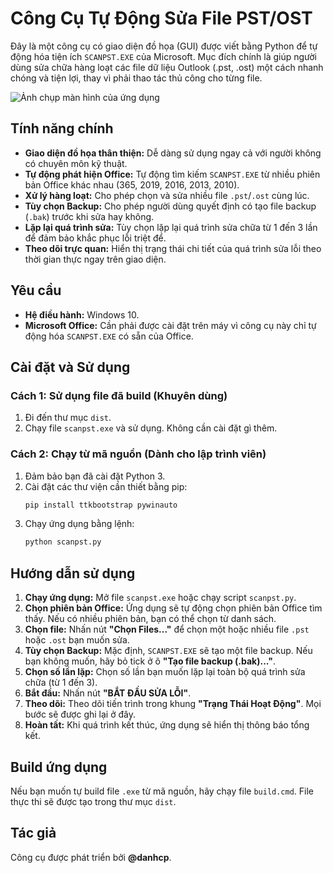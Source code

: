 # Công Cụ Tự Động Sửa File PST/OST

Đây là một công cụ có giao diện đồ họa (GUI) được viết bằng Python để tự động hóa tiện ích `SCANPST.EXE` của Microsoft. Mục đích chính là giúp người dùng sửa chữa hàng loạt các file dữ liệu Outlook (.pst, .ost) một cách nhanh chóng và tiện lợi, thay vì phải thao tác thủ công cho từng file.

![Ảnh chụp màn hình của ứng dụng](httpsd://raw.githubusercontent.com/danhcp/scanpst/screenshot.png)

## Tính năng chính

- **Giao diện đồ họa thân thiện:** Dễ dàng sử dụng ngay cả với người không có chuyên môn kỹ thuật.
- **Tự động phát hiện Office:** Tự động tìm kiếm `SCANPST.EXE` từ nhiều phiên bản Office khác nhau (365, 2019, 2016, 2013, 2010).
- **Xử lý hàng loạt:** Cho phép chọn và sửa nhiều file `.pst`/`.ost` cùng lúc.
- **Tùy chọn Backup:** Cho phép người dùng quyết định có tạo file backup (`.bak`) trước khi sửa hay không.
- **Lặp lại quá trình sửa:** Tùy chọn lặp lại quá trình sửa chữa từ 1 đến 3 lần để đảm bảo khắc phục lỗi triệt để.
- **Theo dõi trực quan:** Hiển thị trạng thái chi tiết của quá trình sửa lỗi theo thời gian thực ngay trên giao diện.

## Yêu cầu

- **Hệ điều hành:** Windows 10.
- **Microsoft Office:** Cần phải được cài đặt trên máy vì công cụ này chỉ tự động hóa `SCANPST.EXE` có sẵn của Office.

## Cài đặt và Sử dụng

### Cách 1: Sử dụng file đã build (Khuyên dùng)

1.  Đi đến thư mục `dist`.
2.  Chạy file `scanpst.exe` và sử dụng. Không cần cài đặt gì thêm.

### Cách 2: Chạy từ mã nguồn (Dành cho lập trình viên)

1.  Đảm bảo bạn đã cài đặt Python 3.
2.  Cài đặt các thư viện cần thiết bằng pip:
    ```sh
    pip install ttkbootstrap pywinauto
    ```
3.  Chạy ứng dụng bằng lệnh:
    ```sh
    python scanpst.py
    ```

## Hướng dẫn sử dụng

1.  **Chạy ứng dụng:** Mở file `scanpst.exe` hoặc chạy script `scanpst.py`.
2.  **Chọn phiên bản Office:** Ứng dụng sẽ tự động chọn phiên bản Office tìm thấy. Nếu có nhiều phiên bản, bạn có thể chọn từ danh sách.
3.  **Chọn file:** Nhấn nút **"Chọn Files..."** để chọn một hoặc nhiều file `.pst` hoặc `.ost` bạn muốn sửa.
4.  **Tùy chọn Backup:** Mặc định, `SCANPST.EXE` sẽ tạo một file backup. Nếu bạn không muốn, hãy bỏ tick ở ô **"Tạo file backup (.bak)..."**.
5.  **Chọn số lần lặp:** Chọn số lần bạn muốn lặp lại toàn bộ quá trình sửa chữa (từ 1 đến 3).
6.  **Bắt đầu:** Nhấn nút **"BẮT ĐẦU SỬA LỖI"**.
7.  **Theo dõi:** Theo dõi tiến trình trong khung **"Trạng Thái Hoạt Động"**. Mọi bước sẽ được ghi lại ở đây.
8.  **Hoàn tất:** Khi quá trình kết thúc, ứng dụng sẽ hiển thị thông báo tổng kết.

## Build ứng dụng

Nếu bạn muốn tự build file `.exe` từ mã nguồn, hãy chạy file `build.cmd`. File thực thi sẽ được tạo trong thư mục `dist`.

## Tác giả

Công cụ được phát triển bởi **@danhcp**.
